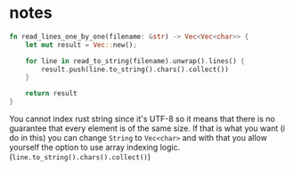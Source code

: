# notes

```rust
fn read_lines_one_by_one(filename: &str) -> Vec<Vec<char>> {
    let mut result = Vec::new();

    for line in read_to_string(filename).unwrap().lines() {
        result.push(line.to_string().chars().collect()) 
    }

    return result
}
```

You cannot index rust string since it's UTF-8 so it means that there is no guarantee that every element is of the same size. If that is what you want (i do in this) you can change `String` to `Vec<char>` and with that you allow yourself the option to use array indexing logic.  (`line.to_string().chars().collect()`)